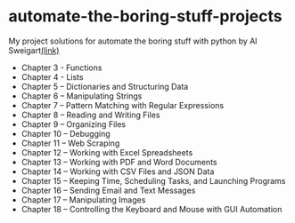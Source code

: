 # automate-the-boring-stuff-projects
My project solutions for automate the boring stuff with python by Al Sweigart[(link)](https://automatetheboringstuff.com)

* Chapter 3 - Functions
* Chapter 4 - Lists
* Chapter 5 – Dictionaries and Structuring Data
* Chapter 6 – Manipulating Strings
* Chapter 7 – Pattern Matching with Regular Expressions
* Chapter 8 – Reading and Writing Files
* Chapter 9 – Organizing Files
* Chapter 10 – Debugging
* Chapter 11 – Web Scraping
* Chapter 12 – Working with Excel Spreadsheets
* Chapter 13 – Working with PDF and Word Documents
* Chapter 14 – Working with CSV Files and JSON Data
* Chapter 15 – Keeping Time, Scheduling Tasks, and Launching Programs
* Chapter 16 – Sending Email and Text Messages
* Chapter 17 – Manipulating Images
* Chapter 18 – Controlling the Keyboard and Mouse with GUI Automation
